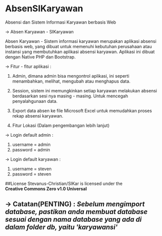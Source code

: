 # AbsenSIKaryawan
Absensi dan Sistem Informasi Karyawan berbasis Web

-> Absen Karyawan - SIKaryawan

Absen Karyawan - Sistem informasi karyawan merupakan aplikasi absensi berbasis web, yang dibuat untuk memenuhi kebutuhan perusahaan atau instansi yang membutuhkan aplikasi absensi karyawan. Aplikasi ini dibuat dengan Native PHP dan Bootstrap.

-> Fitur - fitur aplikasi : 
1. Admin, dimana admin bisa mengontrol aplikasi, ini seperti menambahkan, melihat, mengubah atau menghapus data.

2. Session, sistem ini memungkinkan setiap karyawan melakukan absensi berdasarkan sesi nya masing - masing.  Untuk mencegah penyalahgunaan data.

3. Export data absen ke file Microsoft Excel untuk memudahkan proses rekap absensi karyawan.

4. Fitur Lokasi (Dalam pengembangan lebih lanjut)

-> Login default admin : 
  1. username = admin
  2. password = admin
  
-> Login default karyawan : 
  1. username = steven
  2. password = steven
  
##License
Stevanus-Christian/SIKar is licensed under the
<br>
<b>Creative Commons Zero v1.0 Universal</b>

-> Catatan(PENTING) :
    <i>Sebelum mengimport database, pastikan anda membuat database sesuai dengan nama database yang ada di dalam folder db, yaitu 'karyawansi'</i>
--------------------------------------------------------------------------------------------------------------------------------------------------------------------
